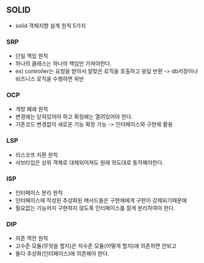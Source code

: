 ## SOLID
- solid 객체지향 설계 원칙 5가지
### SRP
- 단일 책임 원칙
- 하나의 클래스는 하나의 책임만 가져야한다.
- ex) controller는 요청을 받아서 알맞은 로직을 호출하고 응답 반환 -> db저장이나 비즈니스 로직을 수행하면 위반
### OCP
- 개방 폐쇄 원칙
- 변경에는 닫혀있어야 하고 확장에는 열려있어야 한다.
- 기존코드 변경없이 새로운 기능 확장 가능 -> 인터페이스와 구현체 활용
### LSP
- 리스코프 치환 원칙
- 서브타입은 상위 객체로 대체되어져도 원래 의도대로 동작해야한다.
### ISP
- 인터페이스 분리 원칙
- 인터페이스에 작성된 추상화된 메서드들은 구현체에게 구현이 강제되기때문에
- 필요없는 기능까지 구현하지 않도록 인터페이스를 잘게 분리하여야 한다.
### DIP
-  의존 역전 원칙
- 고수준 모듈(무엇을 할지)은 저수준 모듈(어떻게 할지)에 의존하면 안되고
- 둘다 추상화(인터페이스)에 의존해야 한다.
